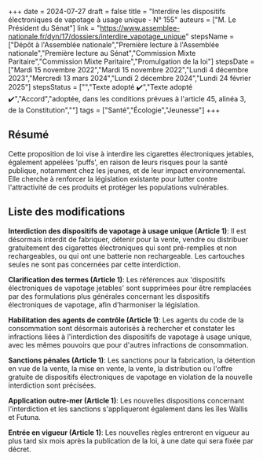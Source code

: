 +++
date = 2024-07-27
draft = false
title = "Interdire les dispositifs électroniques de vapotage à usage unique - N° 155"
auteurs = ["M. Le Président du Sénat"]
link = "https://www.assemblee-nationale.fr/dyn/17/dossiers/interdire_vapotage_unique"
stepsName = ["Dépôt à l'Assemblée nationale","Première lecture à l'Assemblée nationale","Première lecture au Sénat","Commission Mixte Paritaire","Commission Mixte Paritaire","Promulgation de la loi"]
stepsDate = ["Mardi 15 novembre 2022","Mardi 15 novembre 2022","Lundi 4 décembre 2023","Mercredi 13 mars 2024","Lundi 2 décembre 2024","Lundi 24 février 2025"]
stepsStatus = ["","Texte adopté ✔️","Texte adopté ✔️","Accord","adoptée, dans les conditions prévues à l'article 45, alinéa 3, de la Constitution",""]
tags = ["Santé","Écologie","Jeunesse"]
+++

## Résumé

Cette proposition de loi vise à interdire les cigarettes électroniques jetables, également appelées 'puffs', en raison de leurs risques pour la santé publique, notamment chez les jeunes, et de leur impact environnemental. Elle cherche à renforcer la législation existante pour lutter contre l'attractivité de ces produits et protéger les populations vulnérables.

## Liste des modifications

**Interdiction des dispositifs de vapotage à usage unique (Article 1)**: Il est désormais interdit de fabriquer, détenir pour la vente, vendre ou distribuer gratuitement des cigarettes électroniques qui sont pré-remplies et non rechargeables, ou qui ont une batterie non rechargeable. Les cartouches seules ne sont pas concernées par cette interdiction.

**Clarification des termes (Article 1)**: Les références aux 'dispositifs électroniques de vapotage jetables' sont supprimées pour être remplacées par des formulations plus générales concernant les dispositifs électroniques de vapotage, afin d'harmoniser la législation.

**Habilitation des agents de contrôle (Article 1)**: Les agents du code de la consommation sont désormais autorisés à rechercher et constater les infractions liées à l'interdiction des dispositifs de vapotage à usage unique, avec les mêmes pouvoirs que pour d'autres infractions de consommation.

**Sanctions pénales (Article 1)**: Les sanctions pour la fabrication, la détention en vue de la vente, la mise en vente, la vente, la distribution ou l'offre gratuite de dispositifs électroniques de vapotage en violation de la nouvelle interdiction sont précisées.

**Application outre-mer (Article 1)**: Les nouvelles dispositions concernant l'interdiction et les sanctions s'appliqueront également dans les îles Wallis et Futuna.

**Entrée en vigueur (Article 1)**: Les nouvelles règles entreront en vigueur au plus tard six mois après la publication de la loi, à une date qui sera fixée par décret.
